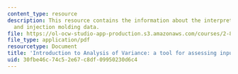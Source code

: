 ```yaml
---
content_type: resource
description: This resource contains the information about the interpreting outputs
  and injection molding data.
file: https://ol-ocw-studio-app-production.s3.amazonaws.com/courses/2-830j-control-of-manufacturing-processes-sma-6303-spring-2008/30fbe46c74c52e67c8df09950230d6c4_lecture11.pdf
file_type: application/pdf
resourcetype: Document
title: 'Introduction to Analysis of Variance: a tool for assessing input-output relationships'
uid: 30fbe46c-74c5-2e67-c8df-09950230d6c4
---
```

